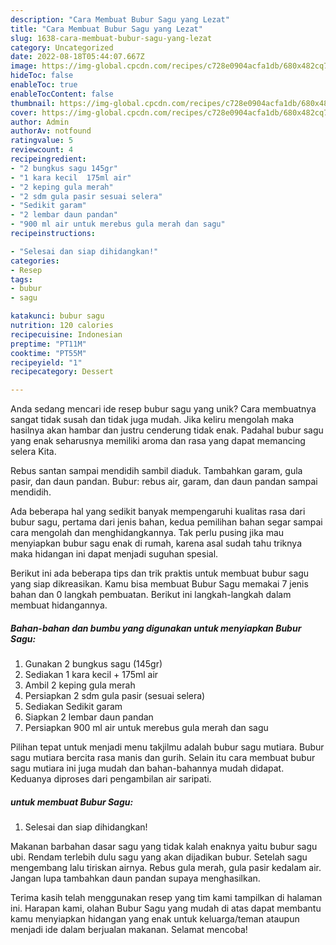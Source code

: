 ```yaml
---
description: "Cara Membuat Bubur Sagu yang Lezat"
title: "Cara Membuat Bubur Sagu yang Lezat"
slug: 1638-cara-membuat-bubur-sagu-yang-lezat
category: Uncategorized
date: 2022-08-18T05:44:07.667Z
image: https://img-global.cpcdn.com/recipes/c728e0904acfa1db/680x482cq70/bubur-sagu-foto-resep-utama.jpg
hideToc: false
enableToc: true
enableTocContent: false
thumbnail: https://img-global.cpcdn.com/recipes/c728e0904acfa1db/680x482cq70/bubur-sagu-foto-resep-utama.jpg
cover: https://img-global.cpcdn.com/recipes/c728e0904acfa1db/680x482cq70/bubur-sagu-foto-resep-utama.jpg
author: Admin
authorAv: notfound
ratingvalue: 5
reviewcount: 4
recipeingredient:
- "2 bungkus sagu 145gr"
- "1 kara kecil  175ml air"
- "2 keping gula merah"
- "2 sdm gula pasir sesuai selera"
- "Sedikit garam"
- "2 lembar daun pandan"
- "900 ml air untuk merebus gula merah dan sagu"
recipeinstructions:

- "Selesai dan siap dihidangkan!"
categories:
- Resep
tags:
- bubur
- sagu

katakunci: bubur sagu 
nutrition: 120 calories
recipecuisine: Indonesian
preptime: "PT11M"
cooktime: "PT55M"
recipeyield: "1"
recipecategory: Dessert

---
```





Anda sedang mencari ide resep bubur sagu yang unik? Cara membuatnya sangat tidak susah dan tidak juga mudah. Jika keliru mengolah maka hasilnya akan hambar dan justru cenderung tidak enak. Padahal bubur sagu yang enak seharusnya memiliki aroma dan rasa yang dapat memancing selera Kita.





Rebus santan sampai mendidih sambil diaduk. Tambahkan garam, gula pasir, dan daun pandan. Bubur: rebus air, garam, dan daun pandan sampai mendidih.

Ada beberapa hal yang sedikit banyak mempengaruhi kualitas rasa dari bubur sagu, pertama dari jenis bahan, kedua pemilihan bahan segar sampai cara mengolah dan menghidangkannya. Tak perlu pusing jika mau menyiapkan bubur sagu enak di rumah, karena asal sudah tahu triknya maka hidangan ini dapat menjadi suguhan spesial.






Berikut ini ada beberapa tips dan trik praktis untuk membuat bubur sagu yang siap dikreasikan. Kamu bisa membuat Bubur Sagu memakai 7 jenis bahan dan 0 langkah pembuatan. Berikut ini langkah-langkah dalam membuat hidangannya.

<!--inarticleads1-->

##### Bahan-bahan dan bumbu yang digunakan untuk menyiapkan Bubur Sagu:

1. Gunakan 2 bungkus sagu (145gr)
1. Sediakan 1 kara kecil + 175ml air
1. Ambil 2 keping gula merah
1. Persiapkan 2 sdm gula pasir (sesuai selera)
1. Sediakan Sedikit garam
1. Siapkan 2 lembar daun pandan
1. Persiapkan 900 ml air untuk merebus gula merah dan sagu


Pilihan tepat untuk menjadi menu takjilmu adalah bubur sagu mutiara. Bubur sagu mutiara bercita rasa manis dan gurih. Selain itu cara membuat bubur sagu mutiara ini juga mudah dan bahan-bahannya mudah didapat. Keduanya diproses dari pengambilan air saripati. 

<!--inarticleads2-->

#####  untuk membuat Bubur Sagu:


1. Selesai dan siap dihidangkan!

Makanan barbahan dasar sagu yang tidak kalah enaknya yaitu bubur sagu ubi. Rendam terlebih dulu sagu yang akan dijadikan bubur. Setelah sagu mengembang lalu tiriskan airnya. Rebus gula merah, gula pasir kedalam air. Jangan lupa tambahkan daun pandan supaya menghasilkan. 

Terima kasih telah menggunakan resep yang tim kami tampilkan di halaman ini. Harapan kami, olahan Bubur Sagu yang mudah di atas dapat membantu kamu menyiapkan hidangan yang enak untuk keluarga/teman ataupun menjadi ide dalam berjualan makanan. Selamat mencoba!
